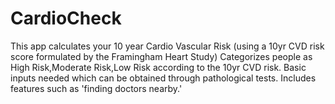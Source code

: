 # CardioCheck
This app calculates your 10 year Cardio Vascular Risk  (using a 10yr CVD risk score formulated by the Framingham Heart Study)
  Categorizes people as High Risk,Moderate Risk,Low Risk according to the 10yr CVD risk.
  Basic inputs needed which can be obtained through pathological tests.
  Includes features such as 'finding doctors nearby.'
